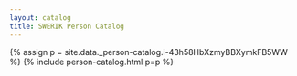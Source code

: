 ```yaml
---
layout: catalog
title: SWERIK Person Catalog
---
```

{% assign p = site.data._person-catalog.i-43h58HbXzmyBBXymkFB5WW %}
{% include person-catalog.html p=p %}

